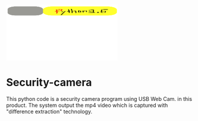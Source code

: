 <div style="; position: relative;top:0; left: 100px;"></div>
<img src="https://github.com/ShuDiamonds/Security-camera/blob/master/image/python_illustration.svg" height="150" width="300">

# Security-camera
This python code is a security camera program using USB Web Cam. in this product. The system output the mp4 video which is captured with "difference extraction" technology.


